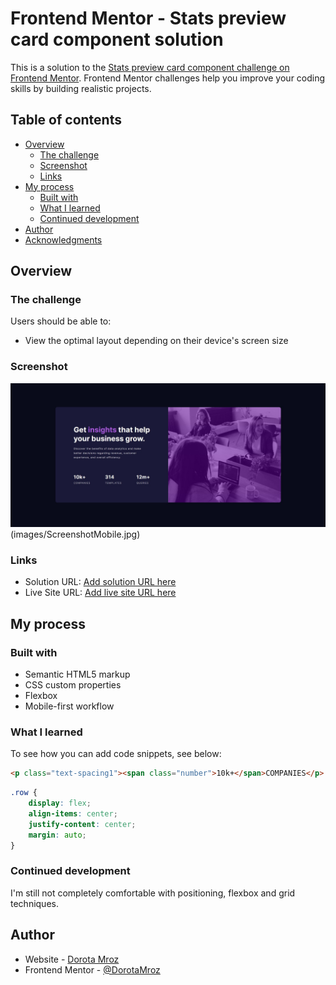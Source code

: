 # Frontend Mentor - Stats preview card component solution

This is a solution to the [Stats preview card component challenge on Frontend Mentor](https://www.frontendmentor.io/challenges/stats-preview-card-component-8JqbgoU62). Frontend Mentor challenges help you improve your coding skills by building realistic projects. 

## Table of contents

- [Overview](#overview)
  - [The challenge](#the-challenge)
  - [Screenshot](#screenshot)
  - [Links](#links)
- [My process](#my-process)
  - [Built with](#built-with)
  - [What I learned](#what-i-learned)
  - [Continued development](#continued-development)
- [Author](#author)
- [Acknowledgments](#acknowledgments)

## Overview

### The challenge

Users should be able to:

- View the optimal layout depending on their device's screen size

### Screenshot

![](images/ScreenshotDesktop.jpg)
   (images/ScreenshotMobile.jpg)

### Links

- Solution URL: [Add solution URL here](https://your-solution-url.com)
- Live Site URL: [Add live site URL here](https://your-live-site-url.com)

## My process

### Built with

- Semantic HTML5 markup
- CSS custom properties
- Flexbox
- Mobile-first workflow


### What I learned

To see how you can add code snippets, see below:

```html
<p class="text-spacing1"><span class="number">10k+</span>COMPANIES</p>
```
```css
.row {
    display: flex;
    align-items: center;
    justify-content: center;
    margin: auto;
}
```
### Continued development

I'm still not completely comfortable with positioning, flexbox and grid techniques.

## Author

- Website - [Dorota Mroz](https://www.your-site.com)
- Frontend Mentor - [@DorotaMroz](https://www.frontendmentor.io/profile/DorotaMroz)
